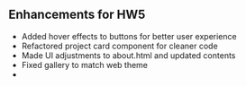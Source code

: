 ## Enhancements for HW5
- Added hover effects to buttons for better user experience
- Refactored project card component for cleaner code
- Made UI adjustments to about.html and updated contents
- Fixed gallery to match web theme
- 